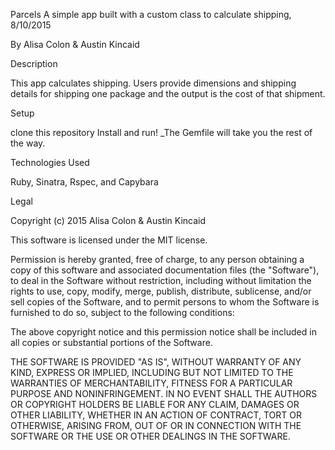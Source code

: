 Parcels
A simple app built with a custom class to calculate shipping, 8/10/2015

By Alisa Colon & Austin Kincaid

Description

This app calculates shipping. Users provide dimensions and shipping details for shipping one package and the output is the cost of that shipment.

Setup

clone this repository
Install and run!
_The Gemfile will take you the rest of the way.

Technologies Used

Ruby, Sinatra, Rspec, and Capybara

Legal

Copyright (c) 2015 Alisa Colon & Austin Kincaid

This software is licensed under the MIT license.

Permission is hereby granted, free of charge, to any person obtaining a copy of this software and associated documentation files (the "Software"), to deal in the Software without restriction, including without limitation the rights to use, copy, modify, merge, publish, distribute, sublicense, and/or sell copies of the Software, and to permit persons to whom the Software is furnished to do so, subject to the following conditions:

The above copyright notice and this permission notice shall be included in all copies or substantial portions of the Software.

THE SOFTWARE IS PROVIDED "AS IS", WITHOUT WARRANTY OF ANY KIND, EXPRESS OR IMPLIED, INCLUDING BUT NOT LIMITED TO THE WARRANTIES OF MERCHANTABILITY, FITNESS FOR A PARTICULAR PURPOSE AND NONINFRINGEMENT. IN NO EVENT SHALL THE AUTHORS OR COPYRIGHT HOLDERS BE LIABLE FOR ANY CLAIM, DAMAGES OR OTHER LIABILITY, WHETHER IN AN ACTION OF CONTRACT, TORT OR OTHERWISE, ARISING FROM, OUT OF OR IN CONNECTION WITH THE SOFTWARE OR THE USE OR OTHER DEALINGS IN THE SOFTWARE.

